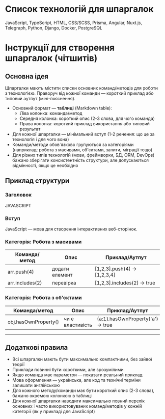 # Список технологій для шпаргалок

JavaScript, TypeScript, HTML, CSS/SCSS, Prisma, Angular, Nuxt.js, Telegraph, Python, Django, Docker, PostgreSQL

# Інструкції для створення шпаргалок (чітшитів)

## Основна ідея

Шпаргалки мають містити списки основних команд/методів для роботи з технологією. Праворуч від кожної команди — короткий приклад або типовий аутпут (міні-пояснення).

-   Основний формат — **таблиці** (Markdown table):
    -   Ліва колонка: команда/метод
    -   Середня колонка: короткий опис (2-3 слова, для чого команда)
    -   Права колонка: короткий приклад використання або типовий результат
-   Для кожної шпаргалки — мінімальний вступ (1-2 речення: що це за технологія і для чого вона)
-   Команди/методи обов'язково групуються за категоріями (наприклад: робота з масивами, об'єктами, запити, міграції тощо)
-   Для різних типів технологій (мови, фреймворки, БД, ORM, DevOps) бажано зберігати консистентність структури, але допускаються відмінності, якщо це необхідно

## Приклад структури

### Заголовок

JAVASCRIPT

### Вступ

JavaScript — мова для створення інтерактивних веб-сторінок.

### Категорія: Робота з масивами

| Команда/метод   | Опис           | Приклад/Аутпут              |
| --------------- | -------------- | --------------------------- |
| arr.push(4)     | додати елемент | [1,2,3].push(4) → [1,2,3,4] |
| arr.includes(2) | перевірка      | [1,2,3].includes(2) → true  |

### Категорія: Робота з об'єктами

| Команда/метод        | Опис             | Приклад/Аутпут                   |
| -------------------- | ---------------- | -------------------------------- |
| obj.hasOwnProperty() | чи є властивість | {a:1}.hasOwnProperty('a') → true |

---

## Додаткові правила

-   Всі шпаргалки мають бути максимально компактними, без зайвої теорії
-   Приклади повинні бути короткими, але зрозумілими
-   Якщо команда має параметри — показати реальний приклад
-   Мова оформлення — українська, але код та технічні терміни залишати англійською
-   Для кожного методу/команди має бути короткий опис (2-3 слова), бажано окремою колонкою в таблиці
-   Для кожної шпаргалки наводити максимально повний перелік основних і часто використовуваних команд/методів у кожній категорії (як у прикладі для JavaScript)
